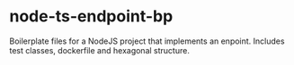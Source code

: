 # node-ts-endpoint-bp
Boilerplate files for a NodeJS project that implements an enpoint. Includes test classes, dockerfile and hexagonal structure.
